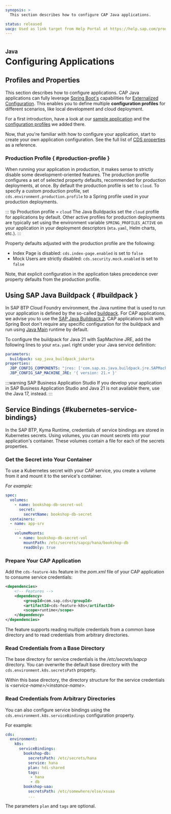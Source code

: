 ```yaml
---
synopsis: >
  This section describes how to configure CAP Java applications.

status: released
uacp: Used as link target from Help Portal at https://help.sap.com/products/BTP/65de2977205c403bbc107264b8eccf4b/9186ed9ab00842e1a31309ff1be38792.html
---
```


# Configuring Applications
<style scoped>
  h1:before {
    content: "Java"; display: block; font-size: 60%; margin: 0 0 .2em;
  }
</style>


## Profiles and Properties

This section describes how to configure applications.
CAP Java applications can fully leverage [Spring Boot's](../spring-boot-integration) capabilities for [Externalized Configuration](https://docs.spring.io/spring-boot/docs/current/reference/html/features.html#features.external-config).
This enables you to define multiple **configuration profiles** for different scenarios, like local development and cloud deployment.

For a first introduction, have a look at our [sample application](https://github.com/sap-samples/cloud-cap-samples-java) and the [configuration profiles](https://github.com/SAP-samples/cloud-cap-samples-java/blob/master/srv/src/main/resources/application.yaml) we added there.

Now, that you're familiar with how to configure your application, start to create your own application configuration. See the full list of [CDS properties](properties) as a reference.

### Production Profile { #production-profile }

When running your application in production, it makes sense to strictly disable some development-oriented features.
The production profile configures a set of selected property defaults, recommended for production deployments, at once.
By default the production profile is set to `cloud`. To specify a custom production profile, set `cds.environment.production.profile` to a Spring profile used in your production deployments.

::: tip Production profile = `cloud`
The Java Buildpacks set the `cloud` profile for applications by default.
Other active profiles for production deployments are typically set using the environment variable `SPRING_PROFILES_ACTIVE` on your application in your deployment descriptors (`mta.yaml`, Helm charts, etc.).
:::

Property defaults adjusted with the production profile are the following:

- Index Page is disabled: `cds.index-page.enabled` is set to `false`
- Mock Users are strictly disabled: `cds.security.mock.enabled` is set to `false`

Note, that explicit configuration in the application takes precedence over property defaults from the production profile.

## Using SAP Java Buildpack { #buildpack }

In SAP BTP Cloud Foundry environment, the Java runtime that is used to run your application is defined by the so-called [buildpack](https://docs.cloudfoundry.org/buildpacks/).
For CAP applications, we advise you to use the [SAP Java Buildpack 2](https://help.sap.com/docs/btp/sap-business-technology-platform/sap-jakarta-buildpack).
CAP applications built with Spring Boot don't require any specific configuration for the buildpack and run using [Java Main](https://help.sap.com/docs/btp/sap-business-technology-platform/java-main) runtime by default.

To configure the buildpack for Java 21 with SapMachine JRE, add the following lines to your `mta.yaml` right under your Java service definition:

```yaml
parameters:
  buildpack: sap_java_buildpack_jakarta
properties:
  JBP_CONFIG_COMPONENTS: "jres: ['com.sap.xs.java.buildpack.jre.SAPMachineJRE']"
  JBP_CONFIG_SAP_MACHINE_JRE: '{ version: 21.+ }'
```

:::warning SAP Business Application Studio
If you develop your application in SAP Business Application Studio and Java 21 is not available there, use the Java 17, instead.
:::

## Service Bindings {#kubernetes-service-bindings}

In the SAP BTP, Kyma Runtime, credentials of service bindings are stored in Kubernetes secrets. Using volumes, you can mount secrets into your application's container. These volumes contain a file for each of the secrets properties.

### Get the Secret into Your Container

To use a Kubernetes secret with your CAP service, you create a volume from it and mount it to the service's container.

*For example:*

```yaml
spec:
  volumes:
    - name: bookshop-db-secret-vol
      secret:
        secretName: bookshop-db-secret
  containers:
  - name: app-srv
    ...
    volumeMounts:
      - name: bookshop-db-secret-vol
        mountPath: /etc/secrets/sapcp/hana/bookshop-db
        readOnly: true
```

### Prepare Your CAP Application

Add the `cds-feature-k8s` feature in the _pom.xml_ file of your CAP application to consume service credentials:

```xml
<dependencies>
	<!-- Features -->
	<dependency>
		<groupId>com.sap.cds</groupId>
		<artifactId>cds-feature-k8s</artifactId>
		<scope>runtime</scope>
	</dependency>
</dependencies>
```

The feature supports reading multiple credentials from a common base directory and to read credentials from arbitrary directories.

### Read Credentials from a Base Directory

The base directory for service credentials is the _/etc/secrets/sapcp_ directory. You can overwrite the default base directory with the `cds.environment.k8s.secretsPath` property.

Within this base directory, the directory structure for the service credentials is _\<service-name\>/\<instance-name\>_.

### Read Credentials from Arbitrary Directories

You can also configure service bindings using the  `cds.environment.k8s.serviceBindings` configuration property.

For example:

```yaml
cds:
  environment:
    k8s:
      serviceBindings:
        bookshop-db:
          secretsPath: /etc/secrets/hana
          service: hana
          plan: hdi-shared
          tags:
           - hana
           - db
        bookshop-uaa:
          secretsPath: /etc/somewhere/else/xsuaa
          ...
```

The parameters `plan` and `tags` are optional.

